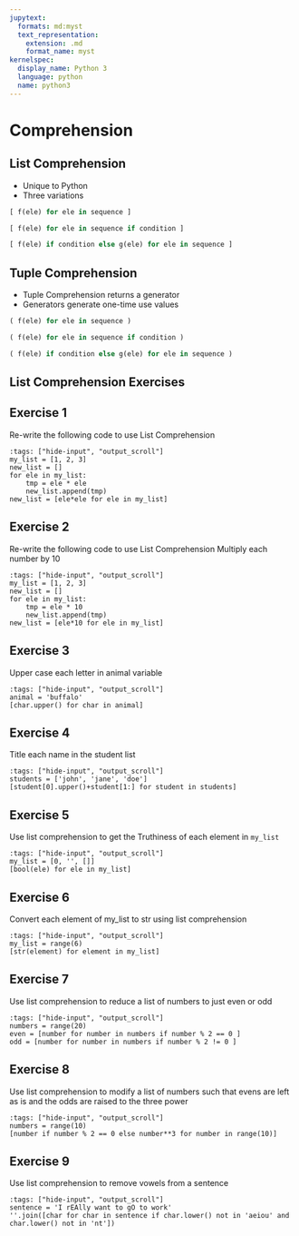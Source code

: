 ```yaml
---
jupytext:
  formats: md:myst
  text_representation:
    extension: .md
    format_name: myst
kernelspec:
  display_name: Python 3
  language: python
  name: python3
---
```

# Comprehension

## List Comprehension

- Unique to Python
- Three variations

```python
[ f(ele) for ele in sequence ]

[ f(ele) for ele in sequence if condition ]

[ f(ele) if condition else g(ele) for ele in sequence ]

```


## Tuple Comprehension
- Tuple Comprehension returns a generator
- Generators generate one-time use values

```python
( f(ele) for ele in sequence )

( f(ele) for ele in sequence if condition )

( f(ele) if condition else g(ele) for ele in sequence )

```


## List Comprehension Exercises 

## Exercise 1
Re-write the following code to use List Comprehension

```{code-cell} ipython3
:tags: ["hide-input", "output_scroll"]
my_list = [1, 2, 3]
new_list = []
for ele in my_list:
    tmp = ele * ele
    new_list.append(tmp)
new_list = [ele*ele for ele in my_list]
```

## Exercise 2
Re-write the following code to use List Comprehension
Multiply each number by 10

```{code-cell} ipython3
:tags: ["hide-input", "output_scroll"]
my_list = [1, 2, 3]
new_list = []
for ele in my_list:
    tmp = ele * 10
    new_list.append(tmp)
new_list = [ele*10 for ele in my_list]
```

## Exercise 3
Upper case each letter in animal variable

```{code-cell} ipython3
:tags: ["hide-input", "output_scroll"]
animal = 'buffalo'
[char.upper() for char in animal]
```

## Exercise 4
Title each name in the student list

```{code-cell} ipython3
:tags: ["hide-input", "output_scroll"]
students = ['john', 'jane', 'doe']
[student[0].upper()+student[1:] for student in students]
```

## Exercise 5
Use list comprehension to get the Truthiness of each element in `my_list`

```{code-cell} ipython3
:tags: ["hide-input", "output_scroll"]
my_list = [0, '', []]
[bool(ele) for ele in my_list]
```

## Exercise 6
Convert each element of my_list to str using list comprehension
```{code-cell} ipython3
:tags: ["hide-input", "output_scroll"]
my_list = range(6)
[str(element) for element in my_list]
```

## Exercise 7
Use list comprehension to reduce a list of numbers to just even or odd
```{code-cell} ipython3
:tags: ["hide-input", "output_scroll"]
numbers = range(20)
even = [number for number in numbers if number % 2 == 0 ]
odd = [number for number in numbers if number % 2 != 0 ]
```

## Exercise 8
Use list comprehension to modify a list of numbers such that evens are left as is
and the odds are raised to the three power

```{code-cell} ipython3
:tags: ["hide-input", "output_scroll"]
numbers = range(10)
[number if number % 2 == 0 else number**3 for number in range(10)]
```

## Exercise 9
Use list comprehension to remove vowels from a sentence

```{code-cell} ipython3
:tags: ["hide-input", "output_scroll"]
sentence = 'I rEAlly want to gO to work'
''.join([char for char in sentence if char.lower() not in 'aeiou' and char.lower() not in 'nt'])
```
